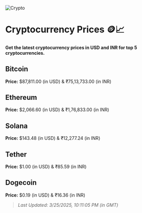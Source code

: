 
![Crypto](https://www.techguide.com.au/wp-content/uploads/2020/11/crypto3.jpeg)

# Cryptocurrency Prices 🪙📈

#### Get the latest cryptocurrency prices in USD and INR for top 5 cryptocurrencies.

## Bitcoin

**Price:** $87,811.00 (in USD) & ₹75,13,733.00 (in INR)

## Ethereum

**Price:** $2,066.60 (in USD) & ₹1,76,833.00 (in INR)

## Solana

**Price:** $143.48 (in USD) & ₹12,277.24 (in INR)

## Tether

**Price:** $1.00 (in USD) & ₹85.59 (in INR)

## Dogecoin

**Price:** $0.19 (in USD) & ₹16.36 (in INR)

> _Last Updated: 3/25/2025, 10:11:05 PM (in GMT)_
